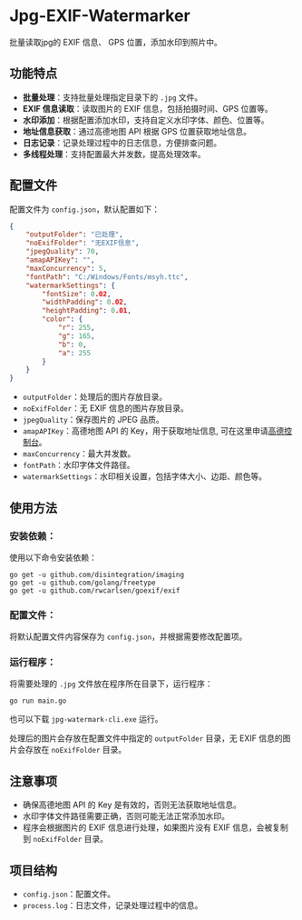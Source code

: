 # Jpg-EXIF-Watermarker
批量读取jpg的 EXIF 信息、 GPS 位置，添加水印到照片中。
## 功能特点

- **批量处理**：支持批量处理指定目录下的 `.jpg` 文件。
- **EXIF 信息读取**：读取图片的 EXIF 信息，包括拍摄时间、GPS 位置等。
- **水印添加**：根据配置添加水印，支持自定义水印字体、颜色、位置等。
- **地址信息获取**：通过高德地图 API 根据 GPS 位置获取地址信息。
- **日志记录**：记录处理过程中的日志信息，方便排查问题。
- **多线程处理**：支持配置最大并发数，提高处理效率。

## 配置文件

配置文件为 `config.json`，默认配置如下：

```json
{
    "outputFolder": "已处理",
    "noExifFolder": "无EXIF信息",
    "jpegQuality": 70,
    "amapAPIKey": "",
    "maxConcurrency": 5,
    "fontPath": "C:/Windows/Fonts/msyh.ttc",
    "watermarkSettings": {
        "fontSize": 0.02,
        "widthPadding": 0.02,
        "heightPadding": 0.01,
        "color": {
            "r": 255,
            "g": 165,
            "b": 0,
            "a": 255
        }
    }
}
```
* `outputFolder`：处理后的图片存放目录。
* `noExifFolder`：无 EXIF 信息的图片存放目录。
* `jpegQuality`：保存图片的 JPEG 品质。
* `amapAPIKey`：高德地图 API 的 Key，用于获取地址信息, 可在这里申请[高德控制台](https://console.amap.com/dev/key/app)。
* `maxConcurrency`：最大并发数。
* `fontPath`：水印字体文件路径。
* `watermarkSettings`：水印相关设置，包括字体大小、边距、颜色等。
## 使用方法

### 安装依赖：

使用以下命令安装依赖：

```
go get -u github.com/disintegration/imaging
go get -u github.com/golang/freetype
go get -u github.com/rwcarlsen/goexif/exif
```

### 配置文件：

将默认配置文件内容保存为 `config.json`，并根据需要修改配置项。

### 运行程序：

将需要处理的 `.jpg` 文件放在程序所在目录下，运行程序：

```
go run main.go
```

也可以下载 `jpg-watermark-cli.exe` 运行。

处理后的图片会存放在配置文件中指定的 `outputFolder` 目录，无 EXIF 信息的图片会存放在 `noExifFolder` 目录。

## 注意事项

* 确保高德地图 API 的 Key 是有效的，否则无法获取地址信息。
* 水印字体文件路径需要正确，否则可能无法正常添加水印。
* 程序会根据图片的 EXIF 信息进行处理，如果图片没有 EXIF 信息，会被复制到 `noExifFolder` 目录。

## 项目结构

* `config.json`：配置文件。
* `process.log`：日志文件，记录处理过程中的信息。
